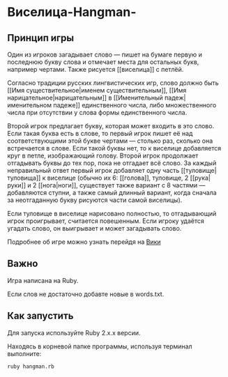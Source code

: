 # Виселица-Hangman-

## Принцип игры

Один из игроков загадывает слово — пишет на бумаге первую и последнюю букву слова и отмечает места для остальных букв,
например чертами.
Также рисуется [[виселица]] с петлёй.

Согласно традиции русских лингвистических игр, слово должно быть [[Имя существительное|именем существительным]], [[Имя нарицательное|нарицательным]] в [[Именительный падеж|именительном падеже]] единственного числа, либо множественного числа при отсутствии у слова формы единственного числа.

Второй игрок предлагает букву, которая может входить в это слово. Если такая буква есть в слове, то первый игрок пишет её над соответствующими этой букве чертами — столько раз, сколько она встречается в слове. Если такой буквы нет, то к виселице добавляется круг в петле, изображающий голову. Второй игрок продолжает отгадывать буквы до тех пор, пока не отгадает всё слово. За каждый неправильный ответ первый игрок добавляет одну часть [[туловище|туловища]] к виселице (обычно их 6: [[голова]], туловище, 2 [[рука|руки]] и 2 [[нога|ноги]], существует также вариант с 8 частями — добавляются ступни, а также самый длинный вариант, когда сначала за неотгаданную букву рисуются части самой виселицы).

Если туловище в виселице нарисовано полностью, то отгадывающий игрок проигрывает, считается повешенным. Если игроку удаётся угадать слово, он выигрывает и может загадывать слово.

Подробнее об игре можно узнать перейдя на <a href = https://ru.wikipedia.org/wiki/Виселица_(игра)>Вики</a> 

## Важно
Игра написана на Ruby. 

Если слов не достаточно добавте новые в words.txt.

## Как запустить

Для запуска используйте Ruby 2.x.x версии.

Находясь в корневой папке программы, используя терминал выполните:

```
ruby hangman.rb
```
